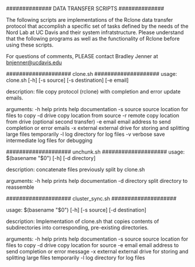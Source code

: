 ############## DATA TRANSFER SCRIPTS ##############

The following scripts are implementations of 
the Rclone data transfer protocol that accomplish
a specific set of tasks defined by the needs of 
the Nord Lab at UC Davis and their system 
infratstructure. Please understand that the 
following programs as well as the functionality
of Rclone before using these scripts. 

For questions of comments, PLEASE contact
Bradley Jenner at <bnjenner@ucdavis.edu>

#################### clone.sh  ####################
usage:
    clone.sh [-h] [-s source] [-s destination] [-e email]

description:
    file copy protocol (rclone) with completion and error update emails.

arguments:
    -h help		prints help documentation
    -s source		source location for files to copy
    -d drive		copy location from source
    -r remote		copy location from drive (optional second transfer)
    -e email		email address to send completion or error emails
    -x external         external drive for storing and splitting large files temporarily
    -l log              directory for log files
    -v verbose          save intermediate log files for debugging

#################### unchunk.sh  ####################
usage:
    $(basename "$0") [-h] [-d directory] 

description:
    concatenate files previously split by clone.sh   

arguments:
    -h help     prints help documentation
    -d directory        split directory to reassemble


#################### cluster_sync.sh  ####################

usage:
    $(basename "$0") [-h] [-s source] [-d destination]

description:
    Implementation of clone.sh that copies contents of subdirectories into corresponding, pre-existing directories.  

arguments:
    -h help     prints help documentation
    -s source       source location for files to copy
    -d drive        copy location for source
    -e email        email address to send completion or error message
    -x external         external drive for storing and splitting large files temporarily
    -l log              directory for log files



